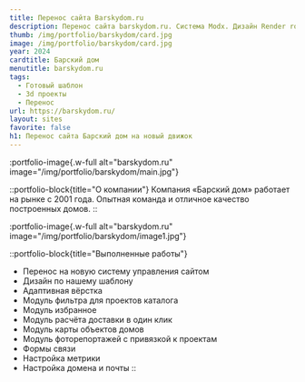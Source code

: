 ```yaml
---
title: Перенос сайта Barskydom.ru
description: Перенос сайта barskydom.ru. Система Modx. Дизайн Render room.
thumb: /img/portfolio/barskydom/card.jpg
image: /img/portfolio/barskydom/card.jpg
year: 2024
cardtitle: Барский дом
menutitle: barskydom.ru
tags:
  - Готовый шаблон
  - 3d проекты
  - Перенос
url: https://barskydom.ru/
layout: sites
favorite: false
h1: Перенос сайта Барский дом на новый движок
---
```


:portfolio-image{.w-full alt="barskydom.ru" image="/img/portfolio/barskydom/main.jpg"}

::portfolio-block{title="О компании"}
Компания «Барский дом» работает на рынке с 2001 года. Опытная команда и отличное качество построенных домов.
::

:portfolio-image{.w-full alt="barskydom.ru" image="/img/portfolio/barskydom/image1.jpg"}

::portfolio-block{title="Выполненные работы"}
- Перенос на новую систему управления сайтом
- Дизайн по нашему шаблону
- Адаптивная вёрстка
- Модуль фильтра для проектов каталога
- Модуль избранное
- Модуль расчёта доставки в один клик
- Модуль карты объектов домов
- Модуль фоторепортажей с привязкой к проектам
- Формы связи
- Настройка метрики
- Настройка домена и почты
::
